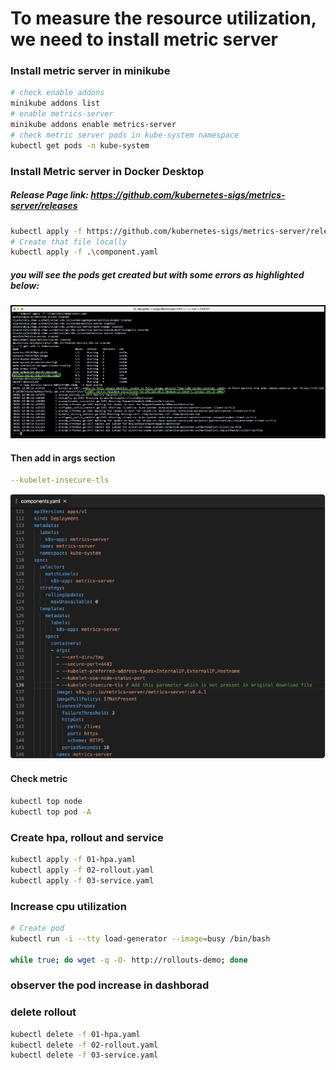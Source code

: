# To measure the  resource utilization, we need to install metric server
### Install metric server in minikube
```sh
# check enable addons
minikube addons list
# enable metrics-server
minikube addons enable metrics-server
# check metric server pods in kube-system namespace
kubectl get pods -n kube-system
```
### Install Metric server in Docker Desktop
##### Release Page link: *https://github.com/kubernetes-sigs/metrics-server/releases*

```sh
kubectl apply -f https://github.com/kubernetes-sigs/metrics-server/releases/download/v0.7.1/components.yaml
# Create that file locally
kubectl apply -f .\component.yaml
```

##### you will see the pods get created but with some errors as highlighted below:
![alt text](image.png)

#### Then add in args section
```yml
--kubelet-insecure-tls
```
![alt text](image-1.png)

#### Check metric
```sh
kubectl top node
kubectl top pod -A
```

### Create hpa, rollout and service
```sh
kubectl apply -f 01-hpa.yaml
kubectl apply -f 02-rollout.yaml
kubectl apply -f 03-service.yaml
```

### Increase cpu utilization
```sh
# Create pod
kubectl run -i --tty load-generator --image=busy /bin/bash

while true; do wget -q -O- http://rollouts-demo; done
```

### observer the pod increase in dashborad

### delete rollout
```sh
kubectl delete -f 01-hpa.yaml
kubectl delete -f 02-rollout.yaml
kubectl delete -f 03-service.yaml
```